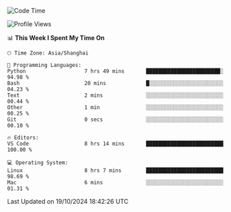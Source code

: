 <!--START_SECTION:waka-->
![Code Time](http://img.shields.io/badge/Code%20Time-505%20hrs%2032%20mins-blue)

![Profile Views](http://img.shields.io/badge/Profile%20Views-1-blue)

📊 **This Week I Spent My Time On** 

```text
🕑︎ Time Zone: Asia/Shanghai

💬 Programming Languages: 
Python                   7 hrs 49 mins       ████████████████████████░   94.98 % 
Bash                     20 mins             █░░░░░░░░░░░░░░░░░░░░░░░░   04.23 % 
Text                     2 mins              ░░░░░░░░░░░░░░░░░░░░░░░░░   00.44 % 
Other                    1 min               ░░░░░░░░░░░░░░░░░░░░░░░░░   00.25 % 
Git                      0 secs              ░░░░░░░░░░░░░░░░░░░░░░░░░   00.10 % 

🔥 Editors: 
VS Code                  8 hrs 14 mins       █████████████████████████   100.00 % 

💻 Operating System: 
Linux                    8 hrs 7 mins        █████████████████████████   98.69 % 
Mac                      6 mins              ░░░░░░░░░░░░░░░░░░░░░░░░░   01.31 % 
```


 Last Updated on 19/10/2024 18:42:26 UTC
<!--END_SECTION:waka-->
